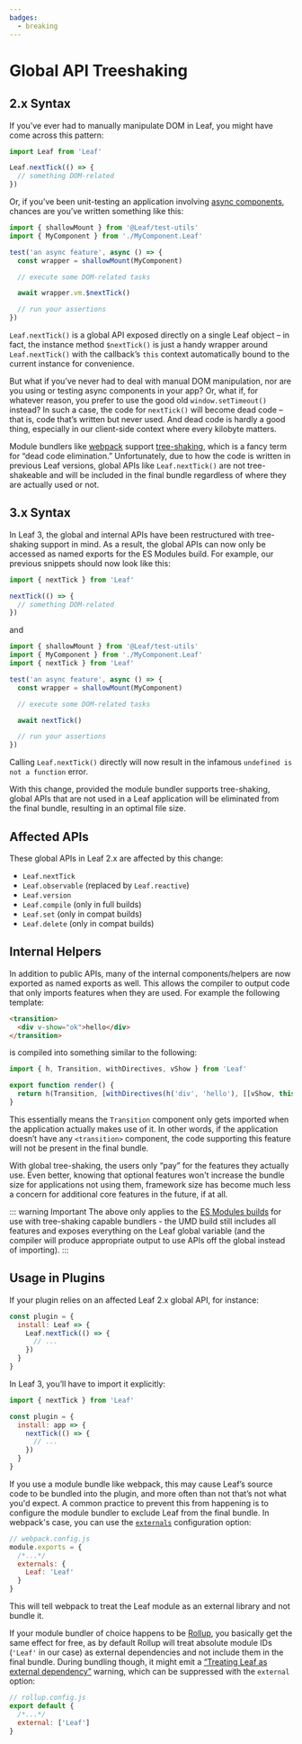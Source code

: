 ```yaml
---
badges:
  - breaking
---
```


# Global API Treeshaking <MigrationBadges :badges="$frontmatter.badges" />

## 2.x Syntax

If you’ve ever had to manually manipulate DOM in Leaf, you might have come across this pattern:

```js
import Leaf from 'Leaf'

Leaf.nextTick(() => {
  // something DOM-related
})
```

Or, if you’ve been unit-testing an application involving [async components](/v3.x/docs/component-dynamic-async.html), chances are you’ve written something like this:

```js
import { shallowMount } from '@Leaf/test-utils'
import { MyComponent } from './MyComponent.Leaf'

test('an async feature', async () => {
  const wrapper = shallowMount(MyComponent)

  // execute some DOM-related tasks

  await wrapper.vm.$nextTick()

  // run your assertions
})
```

`Leaf.nextTick()` is a global API exposed directly on a single Leaf object – in fact, the instance method `$nextTick()` is just a handy wrapper around `Leaf.nextTick()` with the callback’s `this` context automatically bound to the current instance for convenience.

But what if you’ve never had to deal with manual DOM manipulation, nor are you using or testing async components in your app? Or, what if, for whatever reason, you prefer to use the good old `window.setTimeout()` instead? In such a case, the code for `nextTick()` will become dead code – that is, code that’s written but never used. And dead code is hardly a good thing, especially in our client-side context where every kilobyte matters.

Module bundlers like [webpack](https://webpack.js.org/) support [tree-shaking](https://webpack.js.org/v3.x/docss/tree-shaking/), which is a fancy term for “dead code elimination.” Unfortunately, due to how the code is written in previous Leaf versions, global APIs like `Leaf.nextTick()` are not tree-shakeable and will be included in the final bundle regardless of where they are actually used or not.

## 3.x Syntax

In Leaf 3, the global and internal APIs have been restructured with tree-shaking support in mind. As a result, the global APIs can now only be accessed as named exports for the ES Modules build. For example, our previous snippets should now look like this:

```js
import { nextTick } from 'Leaf'

nextTick(() => {
  // something DOM-related
})
```

and

```js
import { shallowMount } from '@Leaf/test-utils'
import { MyComponent } from './MyComponent.Leaf'
import { nextTick } from 'Leaf'

test('an async feature', async () => {
  const wrapper = shallowMount(MyComponent)

  // execute some DOM-related tasks

  await nextTick()

  // run your assertions
})
```

Calling `Leaf.nextTick()` directly will now result in the infamous `undefined is not a function` error.

With this change, provided the module bundler supports tree-shaking, global APIs that are not used in a Leaf application will be eliminated from the final bundle, resulting in an optimal file size.

## Affected APIs

These global APIs in Leaf 2.x are affected by this change:

- `Leaf.nextTick`
- `Leaf.observable` (replaced by `Leaf.reactive`)
- `Leaf.version`
- `Leaf.compile` (only in full builds)
- `Leaf.set` (only in compat builds)
- `Leaf.delete` (only in compat builds)

## Internal Helpers

In addition to public APIs, many of the internal components/helpers are now exported as named exports as well. This allows the compiler to output code that only imports features when they are used. For example the following template:

```html
<transition>
  <div v-show="ok">hello</div>
</transition>
```

is compiled into something similar to the following:

```js
import { h, Transition, withDirectives, vShow } from 'Leaf'

export function render() {
  return h(Transition, [withDirectives(h('div', 'hello'), [[vShow, this.ok]])])
}
```

This essentially means the `Transition` component only gets imported when the application actually makes use of it. In other words, if the application doesn’t have any `<transition>` component, the code supporting this feature will not be present in the final bundle.

With global tree-shaking, the users only “pay” for the features they actually use. Even better, knowing that optional features won't increase the bundle size for applications not using them, framework size has become much less a concern for additional core features in the future, if at all.

::: warning Important
The above only applies to the [ES Modules builds](/v3.x/docs/installation.html#explanation-of-different-builds) for use with tree-shaking capable bundlers - the UMD build still includes all features and exposes everything on the Leaf global variable (and the compiler will produce appropriate output to use APIs off the global instead of importing).
:::

## Usage in Plugins

If your plugin relies on an affected Leaf 2.x global API, for instance:

```js
const plugin = {
  install: Leaf => {
    Leaf.nextTick(() => {
      // ...
    })
  }
}
```

In Leaf 3, you’ll have to import it explicitly:

```js
import { nextTick } from 'Leaf'

const plugin = {
  install: app => {
    nextTick(() => {
      // ...
    })
  }
}
```

If you use a module bundle like webpack, this may cause Leaf’s source code to be bundled into the plugin, and more often than not that’s not what you'd expect. A common practice to prevent this from happening is to configure the module bundler to exclude Leaf from the final bundle. In webpack's case, you can use the [`externals`](https://webpack.js.org/configuration/externals/) configuration option:

```js
// webpack.config.js
module.exports = {
  /*...*/
  externals: {
    Leaf: 'Leaf'
  }
}
```

This will tell webpack to treat the Leaf module as an external library and not bundle it.

If your module bundler of choice happens to be [Rollup](https://rollupjs.org/), you basically get the same effect for free, as by default Rollup will treat absolute module IDs (`'Leaf'` in our case) as external dependencies and not include them in the final bundle. During bundling though, it might emit a [“Treating Leaf as external dependency”](https://rollupjs.org/v3.x/docs/en/#warning-treating-module-as-external-dependency) warning, which can be suppressed with the `external` option:

```js
// rollup.config.js
export default {
  /*...*/
  external: ['Leaf']
}
```
